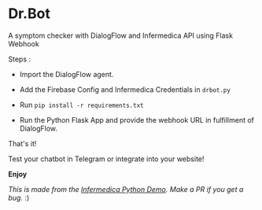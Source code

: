 # Dr.Bot


A symptom checker with DialogFlow and Infermedica API using Flask Webhook

Steps :

* Import the DialogFlow agent.

* Add the Firebase Config and Infermedica Credentials in `drbot.py`

* Run `pip install -r requirements.txt`

* Run the Python Flask App and provide the webhook URL in fulfillment of DialogFlow.

That's it!

Test your chatbot in Telegram or integrate into your website! 

**Enjoy**

*This is made from the [Infermedica Python Demo](https://github.com/infermedica/symptom-checker-chatbot-example). Make a PR if you get a bug.* :)
